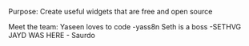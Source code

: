 Purpose: Create useful widgets that are free and open source

Meet the team: 
Yaseen loves to code -yass8n 
Seth is a boss -SETHVG
JAYD WAS HERE - Saurdo

